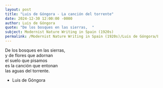 ```yaml
---
layout: post
title: "Luis de Góngora - La canción del torrente"
date: 2024-12-30 12:00:00 -0000
author: Luis de Góngora
quote: "De los bosques en las sierras,  "
subject: Modernist Nature Writing in Spain (1920s)
permalink: /Modernist Nature Writing in Spain (1920s)/Luis de Góngora/Luis de Góngora - La canción del torrente
---
```


De los bosques en las sierras,  
y de flores que adornan  
el suelo que pisamos  
es la canción que entonan  
las aguas del torrente.

- Luis de Góngora
